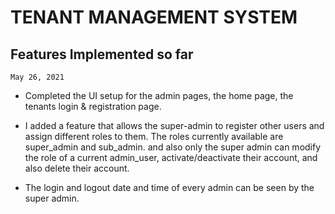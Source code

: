 # TENANT MANAGEMENT SYSTEM

## Features Implemented so far

`May 26, 2021`

- Completed the UI setup for the admin pages, the home page, the tenants login & registration page.

- I added a feature that allows the super-admin to register other users and assign different roles to them. The roles currently available are super_admin and sub_admin. and also only the super admin can modify the role of a current admin_user, activate/deactivate their account, and also delete their account.
- The login and logout date and time of every admin can be seen by the super admin.
